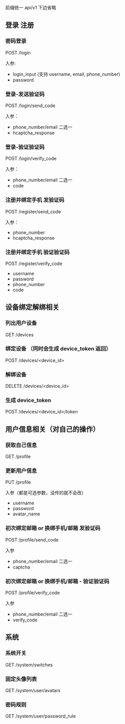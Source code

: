 前缀统一  api/v1 下边省略

## 登录 注册

### 密码登录

POST /login

入参:

- login_input (支持 username, email, phone_number)
- password

### 登录-发送验证码

POST /login/send_code

入参：

- phone_number/email 二选一
- hcaptcha_response

### 登录-验证验证码

POST /login/verify_code

入参：

- phone_number/email 二选一
- code

### 注册并绑定手机 发验证码

POST /register/send_code

入参：

- phone_number
- hcaptcha_response

### 注册并绑定手机 验证验证码

POST /register/verify_code

- username
- password
- phone_number
- code

## 设备绑定解绑相关

### 列出用户设备

GET /devices

### 绑定设备 （同时会生成 device_token 返回）

POST /devices/<device_id>


### 解绑设备

DELETE /devices/<device_id>


### 生成 device_token

POST /devices/<device_id>/token


## 用户信息相关（对自己的操作）

### 获取自己信息

GET /profile

### 更新用户信息

PUT /profile

入参（都是可选参数，没传的就不会改）

- username
- password
- avatar_name

### 初次绑定邮箱 or 换绑手机/邮箱 发验证码

POST /profile/send_code

入参

- phone_number/email 二选一
- captcha

### 初次绑定邮箱 or 换绑手机/邮箱 - 验证验证码

POST /profile/verify_code

入参

- phone_number/email 二选一
- verify_code

## 系统

### 系统开关

GET /system/switches

### 固定头像列表

GET /system/user/avatars

### 密码规则

GET /system/user/password_rule
